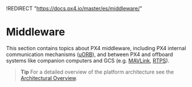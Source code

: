 !REDIRECT "https://docs.px4.io/master/es/middleware/"

# Middleware

This section contains topics about PX4 middleware, including PX4 internal communication mechanisms ([uORB](../middleware/uorb.md)), and between PX4 and offboard systems like companion computers and GCS (e.g. [MAVLink](../middleware/mavlink.md), [RTPS](../middleware/micrortps.md)).

> **Tip** For a detailed overview of the platform architecture see the [Architectural Overview](../concept/architecture.md).